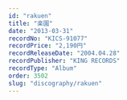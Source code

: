 ```yaml
---
id: "rakuen"
title: "楽園"
date: "2013-03-31"
recordNo: "KICS-91077"
recordPrice: "2,190円"
recordReleaseDate: "2004.04.28"
recordPublisher: "KING RECORDS"
recordType: "Album"
order: 3502
slug: "discography/rakuen"
---
```



